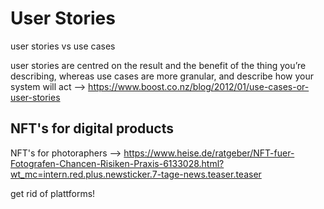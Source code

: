 User Stories
============

user stories vs use cases

user stories are centred on the result and the benefit of the thing you’re describing, whereas use cases are more granular, and describe how your system will act
--> https://www.boost.co.nz/blog/2012/01/use-cases-or-user-stories


## NFT's for digital products

NFT's for photoraphers --> https://www.heise.de/ratgeber/NFT-fuer-Fotografen-Chancen-Risiken-Praxis-6133028.html?wt_mc=intern.red.plus.newsticker.7-tage-news.teaser.teaser

get rid of plattforms!
 
